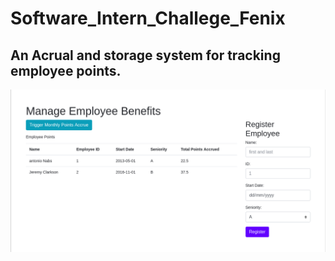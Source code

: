 # Software_Intern_Challege_Fenix
## An Acrual and storage system for tracking employee points.

![Acrrue System](/public/images/Accrue-system.png)
